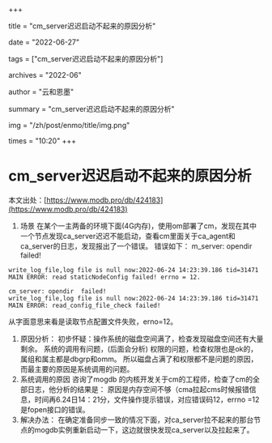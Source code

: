 +++

title = "cm_server迟迟启动不起来的原因分析" 

date = "2022-06-27" 

tags = ["cm_server迟迟启动不起来的原因分析"] 

archives = "2022-06" 

author = "云和恩墨" 

summary = "cm_server迟迟启动不起来的原因分析"

img = "/zh/post/enmo/title/img.png" 

times = "10:20"
+++

# cm_server迟迟启动不起来的原因分析

本文出处：[https://www.modb.pro/db/424183](https://www.modb.pro/db/424183)

1. 场景
   在某个一主两备的环境下面(4G内存)，使用om部署了cm，发现在其中一个节点发现ca_server迟迟不能启动，查看cm里面关于ca_agent和ca_server的日志，发现报出了一个错误。
   错误如下：
   m_server: opendir failed!

```
write_log_file,log file is null now:2022-06-24 14:23:39.186 tid=31471 MAIN ERROR: read staticNodeConfig failed! errno = 12.

cm_server: opendir  failed! 
write_log_file,log file is null now:2022-06-24 14:23:39.186 tid=31471 MAIN ERROR: read_config_file_check failed!
```

从字面意思来看是读取节点配置文件失败，erno=12。

1. 原因分析：
   初步怀疑：操作系统的磁盘空间满了，检查发现磁盘空间还有大量剩余。
   系统的调用有问题，(后面会分析)
   权限的问题，检查权限也是ok的，属组和属主都是dbgrp和omm。
   所以磁盘占满了和权限都不是问题的原因，而最主要的原因是系统调用的问题。
2. 系统调用的原因
   咨询了mogdb 的内核开发关于cm的工程师，检查了cm的全部日志，他分析的结果是：
   原因是内存空间不够（cma拉起cms时候报错信息，时间再6.24日14：21分，文件操作提示错误，对应错误码12，errno =12是fopen接口的错误。
3. 解决办法：
   在确定准备同步一致的情况下面，对ca_server拉不起来的那台节点的mogdb实例重新启动一下，这边就很快发现ca_server以及拉起来了。
